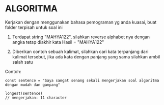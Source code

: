 # ALGORITMA
Kerjakan dengan menggunakan bahasa pemograman yg anda kuasai, buat folder terpisah untuk soal ini

1. Terdapat string "MAHYA122", silahkan reverse alphabet nya dengan angka tetap diakhir kata Hasil = "MAHYA122"

2. Diberikan contoh sebuah kalimat, silahkan cari kata terpanjang dari kalimat tersebut, jika ada kata dengan panjang yang sama silahkan ambil salah satu

Contoh:  
```
const sentence = "Saya sangat senang sekali mengerjakan soal algoritma dengan mudah dan gampang"

longest(sentence) 
// mengerjakan: 11 character
```
